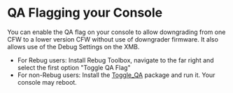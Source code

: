 # QA Flagging your Console

You can enable the QA flag on your console to allow downgrading from one CFW to a lower version CFW without use of downgrader firmware. It also allows use of the Debug Settings on the XMB.

* For Rebug users: Install Rebug Toolbox, navigate to the far right and select the first option "Toggle QA Flag"
* For non-Rebug users: Install the [Toggle\_QA](http://www.mediafire.com/file/ap6rwhm0v2y0ezx/toggle_qa.pkg/file) package and run it. Your console may reboot.